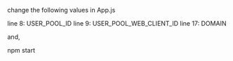 change the following values in App.js

line 8: USER_POOL_ID
line 9: USER_POOL_WEB_CLIENT_ID
line 17: DOMAIN

and,

npm start